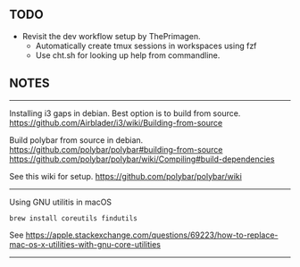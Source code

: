 TODO
----
* Revisit the dev workflow setup by ThePrimagen.
  - Automatically create tmux sessions in workspaces using fzf
  - Use cht.sh for looking up help from commandline.

NOTES
-----

---

Installing i3 gaps in debian. Best option is to build from source.
https://github.com/Airblader/i3/wiki/Building-from-source

Build polybar from source in debian.
https://github.com/polybar/polybar#building-from-source
https://github.com/polybar/polybar/wiki/Compiling#build-dependencies

See this wiki for setup.
https://github.com/polybar/polybar/wiki

---

Using GNU utilitis in macOS

```
brew install coreutils findutils
```
See https://apple.stackexchange.com/questions/69223/how-to-replace-mac-os-x-utilities-with-gnu-core-utilities

---

